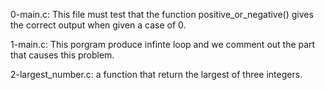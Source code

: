 0-main.c: This file must test that the function positive_or_negative() gives the correct output when given a case of 0.

1-main.c: This porgram produce infinte loop and we comment out the part that causes this problem.

2-largest_number.c: a function that return the largest of three integers.

